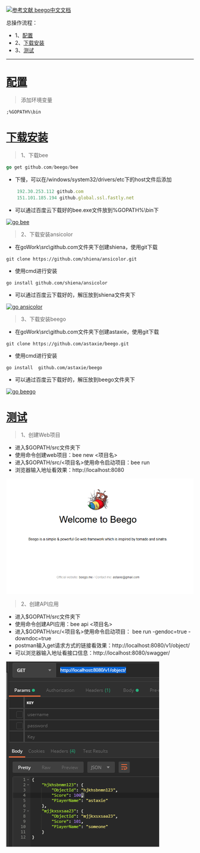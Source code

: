 [![](https://img.shields.io/badge/参考文献-beego中文文档-yellow.svg "参考文献 beego中文文档")](https://beego.me/docs/quickstart/)


总操作流程：
- 1、[配置](#beego-01)
- 2、[下载安装](#beego-02)
- 3、[测试](#beego-03)

***

# <a name="beego-01" href="#" >配置</a>

>添加环境变量

```shell
;%GOPATH%\bin
```

# <a name="beego-02" href="#" >下载安装</a>

> 1、下载bee

```go
go get github.com/beego/bee
```
- 下慢，可以在/windows/system32/drivers/etc下的host文件后添加
```js
	192.30.253.112 github.com
	151.101.185.194 github.global.ssl.fastly.net
```

- 可以通过百度云下载好的bee.exe文件放到%GOPATH%\bin下

[![](https://img.shields.io/badge/go-bee-green.svg "go bee")](https://pan.baidu.com/s/1vrFRLnXOU1U3H7f77x1dXw)

> 2、下载安装ansicolor

- 在goWork\src\github.com文件夹下创建shiena，使用git下载

```git
git clone https://github.com/shiena/ansicolor.git
```
- 使用cmd进行安装
```shell
go install github.com/shiena/ansicolor
```

- 可以通过百度云下载好的，解压放到shiena文件夹下

[![](https://img.shields.io/badge/go-ansicolor-green.svg "go ansicolor")](https://pan.baidu.com/s/13uI4t4BK_gtefNyoDLCn-g)

> 3、下载安装beego

- 在goWork\src\github.com文件夹下创建astaxie，使用git下载

```git
git clone https://github.com/astaxie/beego.git
```
- 使用cmd进行安装
```shell
go install  github.com/astaxie/beego
```

- 可以通过百度云下载好的，解压放到beego文件夹下

[![](https://img.shields.io/badge/go-beego-green.svg "go beego")](https://pan.baidu.com/s/1XIGp0UJe8r1kMvJzjM2SGg)


# <a name="beego-03" href="#" >测试</a>

> 1、创建Web项目

- 进入$GOPATH/src文件夹下
- 使用命令创建web项目：bee new <项目名>
- 进入$GOPATH/src/<项目名>使用命令启动项目：bee run
- 浏览器输入地址看效果：http://localhost:8080

![](image/1-1.png)

> 2、创建API应用

- 进入$GOPATH/src文件夹下
- 使用命令创建API应用：bee api <项目名>
- 进入$GOPATH/src/<项目名>使用命令启动项目： bee run -gendoc=true -downdoc=true
- postman输入get请求方式的链接看效果：http://localhost:8080/v1/object/
- 可以浏览器输入地址看接口信息：http://localhost:8080/swagger/

![](image/1-2.png)

